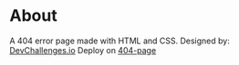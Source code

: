 # About
A 404 error page made with HTML and CSS.
Designed by: [DevChallenges.io](devchallenges.io)
Deploy on [404-page](404-page-nisa.surge.sh)